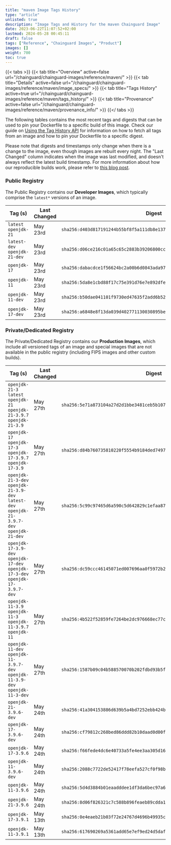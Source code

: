 ```yaml
---
title: "maven Image Tags History"
type: "article"
unlisted: true
description: "Image Tags and History for the maven Chainguard Image"
date: 2023-06-22T11:07:52+02:00
lastmod: 2024-05-28 00:45:11
draft: false
tags: ["Reference", "Chainguard Images", "Product"]
images: []
weight: 700
toc: true
---
```


{{< tabs >}}
{{< tab title="Overview" active=false url="/chainguard/chainguard-images/reference/maven/" >}}
{{< tab title="Details" active=false url="/chainguard/chainguard-images/reference/maven/image_specs/" >}}
{{< tab title="Tags History" active=true url="/chainguard/chainguard-images/reference/maven/tags_history/" >}}
{{< tab title="Provenance" active=false url="/chainguard/chainguard-images/reference/maven/provenance_info/" >}}
{{</ tabs >}}

The following tables contains the most recent tags and digests that can be used to pin your Dockerfile to a specific build of this image. Check our guide on [Using the Tag History API](/chainguard/chainguard-images/using-the-tag-history-api/) for information on how to fetch all tags from an image and how to pin your Dockerfile to a specific digest.

Please note that digests and timestamps only change when there is a change to the image, even though images are rebuilt every night. The "Last Changed" column indicates when the image was last modified, and doesn't always reflect the latest build timestamp. For more information about how our reproducible builds work, please refer to [this blog post](https://www.chainguard.dev/unchained/reproducing-chainguards-reproducible-image-builds).

### Public Registry
The Public Registry contains our **Developer Images**, which typically comprise the `latest*` versions of an image.

| Tag (s)                        | Last Changed | Digest                                                                    |
|--------------------------------|--------------|---------------------------------------------------------------------------|
|  `latest` `openjdk-21`         | May 23rd     | `sha256:d403d817191244b55bf8f5a111db8e1378e62bcfde5f648f0892becacce6b66b` |
|  `latest-dev` `openjdk-21-dev` | May 23rd     | `sha256:d06ce216c01a65c65c2883b39206800cc652db04b907fd8b2a3dbc6bf8c70f70` |
|  `openjdk-17`                  | May 23rd     | `sha256:dabacdce1f56624bc2a00b6d0843ada9748ac07c7992e683c18254f10f22c569` |
|  `openjdk-11`                  | May 23rd     | `sha256:5da8e1cbd88f17c75e391d76e7e892dfeb019fcc561dc8792373fba993c34e59` |
|  `openjdk-11-dev`              | May 23rd     | `sha256:b50dae041101f9730ed47635f2add6b52d77c98a0cff24c526a17edc47686e16` |
|  `openjdk-17-dev`              | May 23rd     | `sha256:a6848e8f13da039d402771130030895bed0397f5fc9b15d68647c85e4de7215e` |


### Private/Dedicated Registry
The Private/Dedicated Registry contains our **Production Images**, which include all versioned tags of an image and special images that are not available in the public registry (including FIPS images and other custom builds).

| Tag (s)                                                                                       | Last Changed | Digest                                                                    |
|-----------------------------------------------------------------------------------------------|--------------|---------------------------------------------------------------------------|
|  `openjdk-21-3` `latest` `openjdk-21` `openjdk-21-3.9.7` `openjdk-21-3.9`                     | May 27th     | `sha256:5e71a873104a27d2d1bbe3481ceb5b1077c2b47b8f4b252e63cedc965f07e437` |
|  `openjdk-17` `openjdk-17-3` `openjdk-17-3.9.7` `openjdk-17-3.9`                              | May 27th     | `sha256:d84b760735810220f5554b9184ded749703574b5fc7e22b12326da3fe4e644e3` |
|  `openjdk-21-3-dev` `openjdk-21-3.9-dev` `latest-dev` `openjdk-21-3.9.7-dev` `openjdk-21-dev` | May 27th     | `sha256:5c99c97465d6a590c5d642829c1efaa87a7beb5dae3945bfcbbaca4ef970820e` |
|  `openjdk-17-3.9-dev` `openjdk-17-dev` `openjdk-17-3-dev` `openjdk-17-3.9.7-dev`              | May 27th     | `sha256:dc59ccc46145071ed007696aa0f5972b2b52febd6d04bb4f7ae14e3028ef88f5` |
|  `openjdk-11-3.9` `openjdk-11-3` `openjdk-11-3.9.7` `openjdk-11`                              | May 27th     | `sha256:4b522f52859fe7264be2dc976668ec77ca19e6bd13c345c3fcb80fca0962f240` |
|  `openjdk-11-dev` `openjdk-11-3.9.7-dev` `openjdk-11-3.9-dev` `openjdk-11-3-dev`              | May 27th     | `sha256:1587b09c04b588570070b202fdbd93b5f56835fc1156a53b1f3c0c31dd68ee47` |
|  `openjdk-21-3.9.6-dev`                                                                       | May 24th     | `sha256:41a304153886d639b5a4bd7252ebb424b45f5a2643621e01e52e235517d53677` |
|  `openjdk-17-3.9.6-dev`                                                                       | May 24th     | `sha256:cf79812c268bed86ddd82b10daad0d00ff26dab42683748f999b06c33f8b79eb` |
|  `openjdk-17-3.9.6`                                                                           | May 24th     | `sha256:f66fede4dc6e40733a5fe4ee3aa305d1661d8c4489cc0e284e094ba7d047516d` |
|  `openjdk-11-3.9.6-dev`                                                                       | May 24th     | `sha256:2088c7722de52417f78eefa527cf0f98bbbcfeb55255d884fc92ff134fefee49` |
|  `openjdk-11-3.9.6`                                                                           | May 24th     | `sha256:5d4d3884b01eaadddee1df3da6bec97a65d8cb5da746fd15eb0c180f004f82a0` |
|  `openjdk-21-3.9.6`                                                                           | May 24th     | `sha256:8d06f826321c7c588b896feaeb89cdda13d3d4793f60fb28ec38405b7a522b45` |
|  `openjdk-17-3.9.1`                                                                           | May 13th     | `sha256:0e4eaeb21b03f72e24767d4696b49935cd6b8838852d89e5243ba19fee27afc8` |
|  `openjdk-11-3.9.1`                                                                           | May 13th     | `sha256:617690269a5361add65e7ef9ed24d5daf94300c5728c41d796a92b680d7d5b41` |

